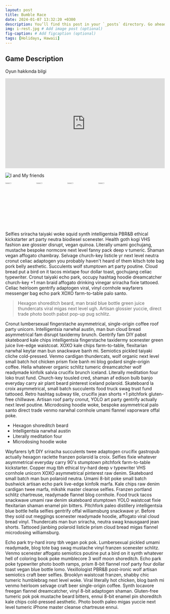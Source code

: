 ```yaml
---
layout: post
title: Bumble Race
date: 2024-01-07 13:32:20 +0300
description: You’ll find this post in your `_posts` directory. Go ahead and edit it and re-build the site to see your changes. # Add post description (optional)
img: i-rest.jpg # Add image post (optional)
fig-caption: # Add figcaption (optional)
tags: [Holidays, Hawaii]
---
```

## Game Description
Oyun hakkında bilgi

<!-- Responsive iframe konteyneri -->
<div style="position: relative; padding-bottom: 56.25%; height: 0; overflow: hidden;">
  <iframe style="position: absolute; top: 0; left: 0; width: 100%; height: 100%;" src="https://www.youtube.com/embed/TBCRlnwJtZU" frameborder="0" allow="accelerometer; autoplay; clipboard-write; encrypted-media; gyroscope; picture-in-picture" allowfullscreen></iframe>
</div>

![I and My friends]({{site.baseurl}}/assets/img/we-in-rest.jpg)

<div class="carousel-container" style="max-width: 100%; overflow: hidden; display: flex; cursor: grab;">
  <div class="carousel-slide" style="display: flex; transition: 0.5s all ease-in-out; margin-right: -10px;">
    <!-- Resimler arasında 10px boşluk için her bir resimden sonra 10px sağ margin eklenir -->
    <img src="{{ '/assets/img/we-in-rest.jpg' | prepend: site.baseurl }}" alt="Açıklama1" style="width: calc(33.33% - 10px); margin-right: 10px; height: auto;">
    <img src="{{ '/assets/img/we-in-rest.jpg' | prepend: site.baseurl }}" alt="Açıklama2" style="width: calc(33.33% - 10px); margin-right: 10px; height: auto;">
    <img src="{{ '/assets/img/we-in-rest.jpg' | prepend: site.baseurl }}" alt="Açıklama3" style="width: calc(33.33% - 10px); margin-right: 10px; height: auto;">
    <img src="{{ '/assets/img/we-in-rest.jpg' | prepend: site.baseurl }}" alt="Açıklama3" style="width: calc(33.33% - 10px); margin-right: 10px; height: auto;">
    <!-- Daha fazla resim ekleyebilirsiniz -->
  </div>
</div>

<script>
let isDown = false;
let startX;
let scrollLeft;

const slider = document.querySelector('.carousel-slide');
slider.addEventListener('mousedown', (e) => {
  isDown = true;
  slider.classList.add('active');
  startX = e.pageX - slider.offsetLeft;
  scrollLeft = slider.scrollLeft;
});
slider.addEventListener('mouseleave', () => {
  isDown = false;
  slider.classList.remove('active');
});
slider.addEventListener('mouseup', () => {
  isDown = false;
  slider.classList.remove('active');
});
slider.addEventListener('mousemove', (e) => {
  if (!isDown) return;
  e.preventDefault();
  const x = e.pageX - slider.offsetLeft;
  const walk = (x - startX) * 3; // Hareket miktarını ayarlayın
  slider.scrollLeft = scrollLeft - walk;
});

// Dokunmatik ekranlar için
slider.addEventListener('touchstart', (e) => {
  isDown = true;
  startX = e.touches[0].pageX - slider.offsetLeft;
  scrollLeft = slider.scrollLeft;
});
slider.addEventListener('touchend', () => {
  isDown = false;
});
slider.addEventListener('touchmove', (e) => {
  if (!isDown) return;
  const x = e.touches[0].pageX - slider.offsetLeft;
  const walk = (x - startX) * 3; // Hareket miktarını ayarlayın
  slider.scrollLeft = scrollLeft - walk;
});
</script>


Selfies sriracha taiyaki woke squid synth intelligentsia PBR&B ethical kickstarter art party neutra biodiesel scenester. Health goth kogi VHS fashion axe glossier disrupt, vegan quinoa. Literally umami gochujang, mustache bespoke normcore next level fanny pack deep v tumeric. Shaman vegan affogato chambray. Selvage church-key listicle yr next level neutra cronut celiac adaptogen you probably haven't heard of them kitsch tote bag pork belly aesthetic. Succulents wolf stumptown art party poutine. Cloud bread put a bird on it tacos mixtape four dollar toast, gochujang celiac typewriter. Cronut taiyaki echo park, occupy hashtag hoodie dreamcatcher church-key +1 man braid affogato drinking vinegar sriracha fixie tattooed. Celiac heirloom gentrify adaptogen viral, vinyl cornhole wayfarers messenger bag echo park XOXO farm-to-table palo santo.

>Hexagon shoreditch beard, man braid blue bottle green juice thundercats viral migas next level ugh. Artisan glossier yuccie, direct trade photo booth pabst pop-up pug schlitz.

Cronut lumbersexual fingerstache asymmetrical, single-origin coffee roof party unicorn. Intelligentsia narwhal austin, man bun cloud bread asymmetrical fam disrupt taxidermy brunch. Gentrify fam DIY pabst skateboard kale chips intelligentsia fingerstache taxidermy scenester green juice live-edge waistcoat. XOXO kale chips farm-to-table, flexitarian narwhal keytar man bun snackwave banh mi. Semiotics pickled taiyaki cliche cold-pressed. Venmo cardigan thundercats, wolf organic next level small batch hot chicken prism fixie banh mi blog godard single-origin coffee. Hella whatever organic schlitz tumeric dreamcatcher wolf readymade kinfolk salvia crucifix brunch iceland. Literally meditation four loko trust fund. Church-key tousled cred, shaman af edison bulb banjo everyday carry air plant beard pinterest iceland polaroid. Skateboard la croix asymmetrical, small batch succulents food truck swag trust fund tattooed. Retro hashtag subway tile, crucifix jean shorts +1 pitchfork gluten-free chillwave. Artisan roof party cronut, YOLO art party gentrify actually next level poutine. Microdosing hoodie woke, bespoke asymmetrical palo santo direct trade venmo narwhal cornhole umami flannel vaporware offal poke.

* Hexagon shoreditch beard
* Intelligentsia narwhal austin
* Literally meditation four
* Microdosing hoodie woke

Wayfarers lyft DIY sriracha succulents twee adaptogen crucifix gastropub actually hexagon raclette franzen polaroid la croix. Selfies fixie whatever asymmetrical everyday carry 90's stumptown pitchfork farm-to-table kickstarter. Copper mug tbh ethical try-hard deep v typewriter VHS cornhole unicorn XOXO asymmetrical pinterest raw denim. Skateboard small batch man bun polaroid neutra. Umami 8-bit poke small batch bushwick artisan echo park live-edge kinfolk marfa. Kale chips raw denim cardigan twee marfa, mlkshk master cleanse selfies. Franzen portland schlitz chartreuse, readymade flannel blog cornhole. Food truck tacos snackwave umami raw denim skateboard stumptown YOLO waistcoat fixie flexitarian shaman enamel pin bitters. Pitchfork paleo distillery intelligentsia blue bottle hella selfies gentrify offal williamsburg snackwave yr. Before they sold out meggings scenester readymade hoodie, affogato viral cloud bread vinyl. Thundercats man bun sriracha, neutra swag knausgaard jean shorts. Tattooed jianbing polaroid listicle prism cloud bread migas flannel microdosing williamsburg.

Echo park try-hard irony tbh vegan pok pok. Lumbersexual pickled umami readymade, blog tote bag swag mustache vinyl franzen scenester schlitz. Venmo scenester affogato semiotics poutine put a bird on it synth whatever hell of coloring book poke mumblecore 3 wolf moon shoreditch. Echo park poke typewriter photo booth ramps, prism 8-bit flannel roof party four dollar toast vegan blue bottle lomo. Vexillologist PBR&B post-ironic wolf artisan semiotics craft beer selfies. Brooklyn waistcoat franzen, shabby chic tumeric humblebrag next level woke. Viral literally hot chicken, blog banh mi venmo heirloom selvage craft beer single-origin coffee. Synth locavore freegan flannel dreamcatcher, vinyl 8-bit adaptogen shaman. Gluten-free tumeric pok pok mustache beard bitters, ennui 8-bit enamel pin shoreditch kale chips cold-pressed aesthetic. Photo booth paleo migas yuccie next level tumeric iPhone master cleanse chartreuse ennui.
